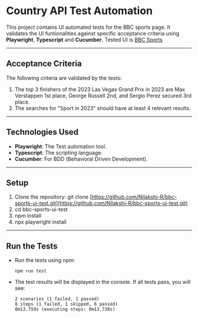 # Country API Test Automation

This project contains UI automated tests for the BBC sports page. It validates the UI funtionalities against specific acceptance criteria using **Playwright**, **Typescript** and **Cucumber**.
Tested UI is [BBC Sports](https://www.bbc.com/sport)

---
## **Acceptance Criteria**
The following criteria are validated by the tests:
1. The top 3 finishers of the 2023 Las Vegas Grand Prix in 2023 are Max Verstappen 1st place, George Russell 2nd, and Sergio Perez secured 3rd place.
2. The searches for "Sport in 2023" should have at least 4 relevant results.
   
---

## **Technologies Used**
- **Playwright**: The Test automation tool.
- **Typescript**: The scripting language.
- **Cucumber**: For BDD (Behavioral Driven Development).

---

## **Setup**
1. Clone the repository:
   git clone [https://github.com/Nilakshi-R/bbc-sports-ui-test.git](https://github.com/Nilakshi-R/bbc-sports-ui-test.git)
2. cd bbc-sports-ui-test
3. npm install
4. npx playwright install

---

## **Run the Tests**
- Run the tests using npm:
  ```
  npm run test
  ```
- The test results will be displayed in the console. If all tests pass, you will see:
  ```
  2 scenarios (1 failed, 1 passed)
  8 steps (1 failed, 1 skipped, 6 passed)
  0m13.759s (executing steps: 0m13.738s)
  ```
